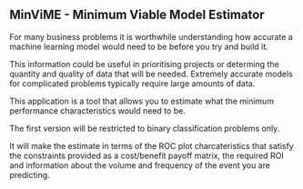 MinViME - Minimum Viable Model Estimator 
-------------------------------------------

For many business problems it is worthwhile understanding how accurate a
machine learning model would need to be before you try and build it.

This information could be useful in prioritising projects or determing the
quantity and quality of data that will be needed. Extremely accurate models
for complicated problems typically require large amounts of data.

This application is a tool that allows you to estimate
what the minimum performance characteristics would need to be.

The first version will be restricted to binary classification problems only.

It will make the estimate in terms of the ROC plot charcateristics that satisfy the constraints
provided as a cost/benefit payoff matrix, the required ROI and information about the 
volume and frequency of the event you are predicting.



